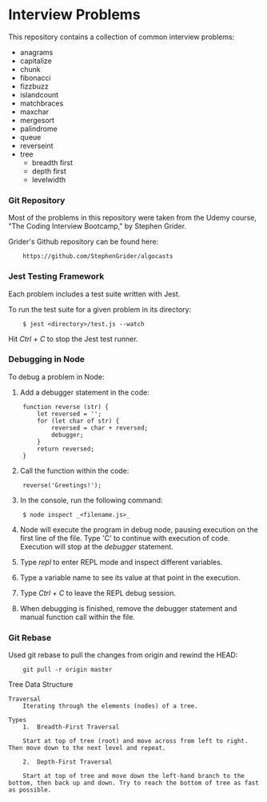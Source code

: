 # Interview Problems

This repository contains a collection of common interview problems:

- anagrams
- capitalize
- chunk
- fibonacci
- fizzbuzz
- islandcount
- matchbraces
- maxchar
- mergesort
- palindrome
- queue
- reverseint
- tree
    + breadth first
    + depth first
    + levelwidth

### Git Repository ###

Most of the problems in this repository were taken from the Udemy course, "The Coding Interview Bootcamp," by Stephen Grider.  

Grider's Github repository can be found here:
````
    https://github.com/StephenGrider/algocasts
````

### Jest Testing Framework ###

Each problem includes a test suite written with Jest.

To run the test suite for a given problem in its directory:
````
    $ jest <directory>/test.js --watch
````

Hit _Ctrl + C_ to stop the Jest test runner.


### Debugging in Node ###

To debug a problem in Node:

1.  Add a debugger statement in the code:

````
    function reverse (str) {
        let reversed = '';
        for (let char of str) {
            reversed = char + reversed;
            debugger;
        }
        return reversed;
    }
````

2.  Call the function within the code:

````
    reverse('Greetings!');
````

3.  In the console, run the following command:

````
    $ node inspect _<filename.js>_
````

4.  Node will execute the program in debug node, pausing execution on the first line of the file.  Type 'C' to continue with execution of code.  Execution will stop at the _debugger_ statement.

5.  Type _repl_ to enter REPL mode and inspect different variables.

6.  Type a variable name to see its value at that point in the execution.

7.  Type _Ctrl + C_ to leave the REPL debug session.

8.  When debugging is finished, remove the debugger statement and manual function call within the file.


### Git Rebase ###

Used git rebase to pull the changes from origin and rewind the HEAD:
````
    git pull -r origin master
````


Tree Data Structure

    Traversal
        Iterating through the elements (nodes) of a tree.

````    
Types
    1.  Breadth-First Traversal

    Start at top of tree (root) and move across from left to right. Then move down to the next level and repeat.
    
    2.  Depth-First Traversal

    Start at top of tree and move down the left-hand branch to the bottom, then back up and down. Try to reach the bottom of tree as fast as possible.
````

